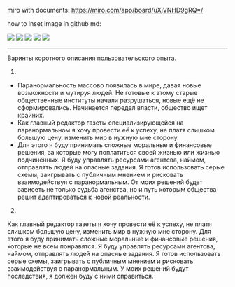 
miro with documents: https://miro.com/app/board/uXjVNHD9gRQ=/

how to inset image in github md:

![](./steam-single-player.png)
![](./comics.png)
![](./tv-series.png)
![](./socioverse.png)
![](./spooky-tiktok.png)

-----

Варинты короткого описания пользовательского опыта.

1.

- Паранормальность массово появилась в мире, давая новые возможности и мутируя людей. Не готовые к этому старые общественные институты начали разрушаться, новые ещё не сформировались. Начинается передел власти, общество ищет крайних.
- Как главный редактор газеты специализирующейся на паранормальном я хочу провести её к успеху, не платя слишком большую цену, изменить мир в нужную мне сторону.
- Для этого я буду принимать сложные моральные и финансовые решения, за которые могу поплатиться своей жизнью или жизнью подчинённых. Я буду управлять ресурсами агентсва, наймом, отправлять людей на опасные задания. Я готов использовать серые схемы, заигрывать с публичным мнением и рисковать взаимодействуя с паранормальным. От моих решений будет зависеть не только судьба агенства, но и путь которым общества решит адаптироваться к новой реальности.

2.

Как главный редактор газеты я хочу провести её к успеху, не платя слишком большую цену, изменить мир в нужную мне сторону. Для этого я буду принимать сложные моральные и финансовые решения, которые не всем понравятся. Я буду управлять ресурсами агентсва, наймом, отправлять людей на опасные задания. Я готов использовать серые схемы, заигрывать с публичным мнением и рисковать взаимодействуя с паранормальным. У моих решений будут последствия, я должен буду с ними справиться.
